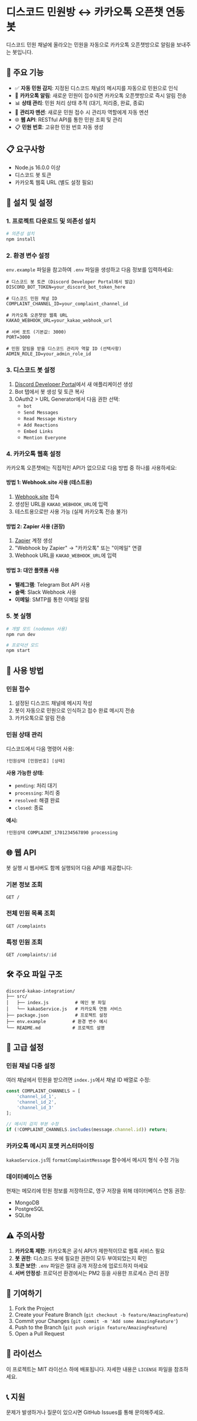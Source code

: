 # 디스코드 민원방 ↔ 카카오톡 오픈챗 연동 봇

디스코드 민원 채널에 올라오는 민원을 자동으로 카카오톡 오픈챗방으로 알림을 보내주는 봇입니다.

## 🌟 주요 기능

- ✅ **자동 민원 감지**: 지정된 디스코드 채널의 메시지를 자동으로 민원으로 인식
- 📱 **카카오톡 알림**: 새로운 민원이 접수되면 카카오톡 오픈챗방으로 즉시 알림 전송
- 📊 **상태 관리**: 민원 처리 상태 추적 (대기, 처리중, 완료, 종료)
- 🔔 **관리자 멘션**: 새로운 민원 접수 시 관리자 역할에게 자동 멘션
- 🌐 **웹 API**: RESTful API를 통한 민원 조회 및 관리
- 📋 **민원 번호**: 고유한 민원 번호 자동 생성

## 📋 요구사항

- Node.js 16.0.0 이상
- 디스코드 봇 토큰
- 카카오톡 웹훅 URL (별도 설정 필요)

## 🚀 설치 및 설정

### 1. 프로젝트 다운로드 및 의존성 설치

```bash
# 의존성 설치
npm install
```

### 2. 환경 변수 설정

`env.example` 파일을 참고하여 `.env` 파일을 생성하고 다음 정보를 입력하세요:

```env
# 디스코드 봇 토큰 (Discord Developer Portal에서 발급)
DISCORD_BOT_TOKEN=your_discord_bot_token_here

# 디스코드 민원 채널 ID
COMPLAINT_CHANNEL_ID=your_complaint_channel_id

# 카카오톡 오픈챗방 웹훅 URL
KAKAO_WEBHOOK_URL=your_kakao_webhook_url

# 서버 포트 (기본값: 3000)
PORT=3000

# 민원 알림을 받을 디스코드 관리자 역할 ID (선택사항)
ADMIN_ROLE_ID=your_admin_role_id
```

### 3. 디스코드 봇 설정

1. [Discord Developer Portal](https://discord.com/developers/applications)에서 새 애플리케이션 생성
2. Bot 탭에서 봇 생성 및 토큰 복사
3. OAuth2 > URL Generator에서 다음 권한 선택:
   - `bot`
   - `Send Messages`
   - `Read Message History`
   - `Add Reactions`
   - `Embed Links`
   - `Mention Everyone`

### 4. 카카오톡 웹훅 설정

카카오톡 오픈챗에는 직접적인 API가 없으므로 다음 방법 중 하나를 사용하세요:

#### 방법 1: Webhook.site 사용 (테스트용)
1. [Webhook.site](https://webhook.site/) 접속
2. 생성된 URL을 `KAKAO_WEBHOOK_URL`에 입력
3. 테스트용으로만 사용 가능 (실제 카카오톡 전송 불가)

#### 방법 2: Zapier 사용 (권장)
1. [Zapier](https://zapier.com/) 계정 생성
2. "Webhook by Zapier" → "카카오톡" 또는 "이메일" 연결
3. Webhook URL을 `KAKAO_WEBHOOK_URL`에 입력

#### 방법 3: 대안 플랫폼 사용
- **텔레그램**: Telegram Bot API 사용
- **슬랙**: Slack Webhook 사용
- **이메일**: SMTP를 통한 이메일 알림

### 5. 봇 실행

```bash
# 개발 모드 (nodemon 사용)
npm run dev

# 프로덕션 모드
npm start
```

## 📱 사용 방법

### 민원 접수
1. 설정된 디스코드 채널에 메시지 작성
2. 봇이 자동으로 민원으로 인식하고 접수 완료 메시지 전송
3. 카카오톡으로 알림 전송

### 민원 상태 관리
디스코드에서 다음 명령어 사용:

```
!민원상태 [민원번호] [상태]
```

**사용 가능한 상태:**
- `pending`: 처리 대기
- `processing`: 처리 중
- `resolved`: 해결 완료
- `closed`: 종료

**예시:**
```
!민원상태 COMPLAINT_1701234567890 processing
```

## 🌐 웹 API

봇 실행 시 웹서버도 함께 실행되어 다음 API를 제공합니다:

### 기본 정보 조회
```
GET /
```

### 전체 민원 목록 조회
```
GET /complaints
```

### 특정 민원 조회
```
GET /complaints/:id
```

## 🛠️ 주요 파일 구조

```
discord-kakao-integration/
├── src/
│   ├── index.js          # 메인 봇 파일
│   └── kakaoService.js   # 카카오톡 연동 서비스
├── package.json          # 프로젝트 설정
├── env.example          # 환경 변수 예시
└── README.md            # 프로젝트 설명
```

## 🔧 고급 설정

### 민원 채널 다중 설정
여러 채널에서 민원을 받으려면 `index.js`에서 채널 ID 배열로 수정:

```javascript
const COMPLAINT_CHANNELS = [
    'channel_id_1',
    'channel_id_2',
    'channel_id_3'
];

// 메시지 감지 부분 수정
if (!COMPLAINT_CHANNELS.includes(message.channel.id)) return;
```

### 카카오톡 메시지 포맷 커스터마이징
`kakaoService.js`의 `formatComplaintMessage` 함수에서 메시지 형식 수정 가능

### 데이터베이스 연동
현재는 메모리에 민원 정보를 저장하므로, 영구 저장을 위해 데이터베이스 연동 권장:
- MongoDB
- PostgreSQL
- SQLite

## ⚠️ 주의사항

1. **카카오톡 제한**: 카카오톡은 공식 API가 제한적이므로 웹훅 서비스 필요
2. **봇 권한**: 디스코드 봇에 필요한 권한이 모두 부여되었는지 확인
3. **토큰 보안**: `.env` 파일은 절대 공개 저장소에 업로드하지 마세요
4. **서버 안정성**: 프로덕션 환경에서는 PM2 등을 사용한 프로세스 관리 권장

## 🤝 기여하기

1. Fork the Project
2. Create your Feature Branch (`git checkout -b feature/AmazingFeature`)
3. Commit your Changes (`git commit -m 'Add some AmazingFeature'`)
4. Push to the Branch (`git push origin feature/AmazingFeature`)
5. Open a Pull Request

## 📄 라이선스

이 프로젝트는 MIT 라이선스 하에 배포됩니다. 자세한 내용은 `LICENSE` 파일을 참조하세요.

## 📞 지원

문제가 발생하거나 질문이 있으시면 GitHub Issues를 통해 문의해주세요. 